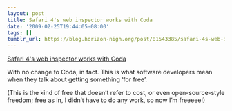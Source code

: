 ```yaml
---
layout: post
title: Safari 4's web inspector works with Coda
date: '2009-02-25T19:44:05-08:00'
tags: []
tumblr_url: https://blog.horizon-nigh.org/post/81543385/safari-4s-web-inspector-works-with-coda
---
```

[Safari 4's web inspector works with Coda](http://stevenf.tumblr.com/post/81476844/if-you-have-the-safari-4-beta-installed-you)  

With no change to Coda, in fact. This is what software developers mean when they talk about getting something ‘for free’.

(This is the kind of free that doesn’t refer to cost, or even open-source-style freedom; free as in, I didn’t have to do any work, so now I’m freeeee!)

